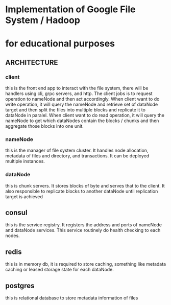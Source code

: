 # Implementation of Google File System / Hadoop
# for educational purposes

## ARCHITECTURE

### client

this is the front end app to interact with the file system,
there will be handlers using cli, grpc servers, and http. The client jobs is to request operation to nameNode and
then act accordingly. When client want to do write operation, it will query the nameNode and retrieve set of dataNode target
and then split the files into multiple blocks and replicate it to dataNode in paralel. When client want to do read operation,
it will query the nameNode to get which dataNodes contain the blocks / chunks and then aggregate those blocks into one unit.


### nameNode

this is the manager of file system cluster. It handles node allocation, metadata of files and directory, and transactions. It can be deployed multiple instances.


### dataNode

this is chunk servers. It stores blocks of byte and serves that to the client. It also responsible to replicate blocks to another dataNode until replication target is achieved

## consul

this is the service registry. It registers the address and ports of nameNode and dataNode services. This service routinely do health checking to each nodes.

## redis

this is in memory db, it is required to store caching, something like metadata caching or leased storage state for each dataNode.

## postgres

this is relational database to store metadata information of files
